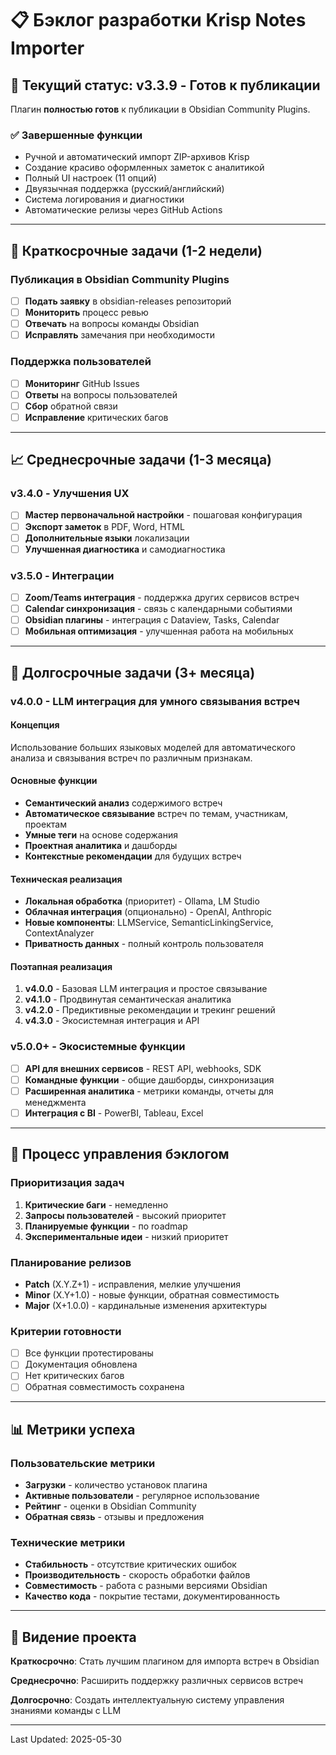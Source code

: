 # 📋 Бэклог разработки Krisp Notes Importer

## 🎯 Текущий статус: v3.3.9 - Готов к публикации

Плагин **полностью готов** к публикации в Obsidian Community Plugins.

### ✅ Завершенные функции
- Ручной и автоматический импорт ZIP-архивов Krisp
- Создание красиво оформленных заметок с аналитикой
- Полный UI настроек (11 опций)
- Двуязычная поддержка (русский/английский)
- Система логирования и диагностики
- Автоматические релизы через GitHub Actions

---

## 🚀 Краткосрочные задачи (1-2 недели)

### Публикация в Obsidian Community Plugins
- [ ] **Подать заявку** в obsidian-releases репозиторий
- [ ] **Мониторить** процесс ревью
- [ ] **Отвечать** на вопросы команды Obsidian
- [ ] **Исправлять** замечания при необходимости

### Поддержка пользователей
- [ ] **Мониторинг** GitHub Issues
- [ ] **Ответы** на вопросы пользователей
- [ ] **Сбор** обратной связи
- [ ] **Исправление** критических багов

---

## 📈 Среднесрочные задачи (1-3 месяца)

### v3.4.0 - Улучшения UX
- [ ] **Мастер первоначальной настройки** - пошаговая конфигурация
- [ ] **Экспорт заметок** в PDF, Word, HTML
- [ ] **Дополнительные языки** локализации
- [ ] **Улучшенная диагностика** и самодиагностика

### v3.5.0 - Интеграции
- [ ] **Zoom/Teams интеграция** - поддержка других сервисов встреч
- [ ] **Calendar синхронизация** - связь с календарными событиями
- [ ] **Obsidian плагины** - интеграция с Dataview, Tasks, Calendar
- [ ] **Мобильная оптимизация** - улучшенная работа на мобильных

---

## 🤖 Долгосрочные задачи (3+ месяца)

### v4.0.0 - LLM интеграция для умного связывания встреч

#### Концепция
Использование больших языковых моделей для автоматического анализа и связывания встреч по различным признакам.

#### Основные функции
- **Семантический анализ** содержимого встреч
- **Автоматическое связывание** встреч по темам, участникам, проектам
- **Умные теги** на основе содержания
- **Проектная аналитика** и дашборды
- **Контекстные рекомендации** для будущих встреч

#### Техническая реализация
- **Локальная обработка** (приоритет) - Ollama, LM Studio
- **Облачная интеграция** (опционально) - OpenAI, Anthropic
- **Новые компоненты**: LLMService, SemanticLinkingService, ContextAnalyzer
- **Приватность данных** - полный контроль пользователя

#### Поэтапная реализация
1. **v4.0.0** - Базовая LLM интеграция и простое связывание
2. **v4.1.0** - Продвинутая семантическая аналитика
3. **v4.2.0** - Предиктивные рекомендации и трекинг решений
4. **v4.3.0** - Экосистемная интеграция и API

### v5.0.0+ - Экосистемные функции
- [ ] **API для внешних сервисов** - REST API, webhooks, SDK
- [ ] **Командные функции** - общие дашборды, синхронизация
- [ ] **Расширенная аналитика** - метрики команды, отчеты для менеджмента
- [ ] **Интеграция с BI** - PowerBI, Tableau, Excel

---

## 🔄 Процесс управления бэклогом

### Приоритизация задач
1. **Критические баги** - немедленно
2. **Запросы пользователей** - высокий приоритет
3. **Планируемые функции** - по roadmap
4. **Экспериментальные идеи** - низкий приоритет

### Планирование релизов
- **Patch** (X.Y.Z+1) - исправления, мелкие улучшения
- **Minor** (X.Y+1.0) - новые функции, обратная совместимость
- **Major** (X+1.0.0) - кардинальные изменения архитектуры

### Критерии готовности
- [ ] Все функции протестированы
- [ ] Документация обновлена
- [ ] Нет критических багов
- [ ] Обратная совместимость сохранена

---

## 📊 Метрики успеха

### Пользовательские метрики
- **Загрузки** - количество установок плагина
- **Активные пользователи** - регулярное использование
- **Рейтинг** - оценки в Obsidian Community
- **Обратная связь** - отзывы и предложения

### Технические метрики
- **Стабильность** - отсутствие критических ошибок
- **Производительность** - скорость обработки файлов
- **Совместимость** - работа с разными версиями Obsidian
- **Качество кода** - покрытие тестами, документированность

---

## 🎯 Видение проекта

**Краткосрочно**: Стать лучшим плагином для импорта встреч в Obsidian

**Среднесрочно**: Расширить поддержку различных сервисов встреч

**Долгосрочно**: Создать интеллектуальную систему управления знаниями команды с LLM

---

Last Updated: 2025-05-30
